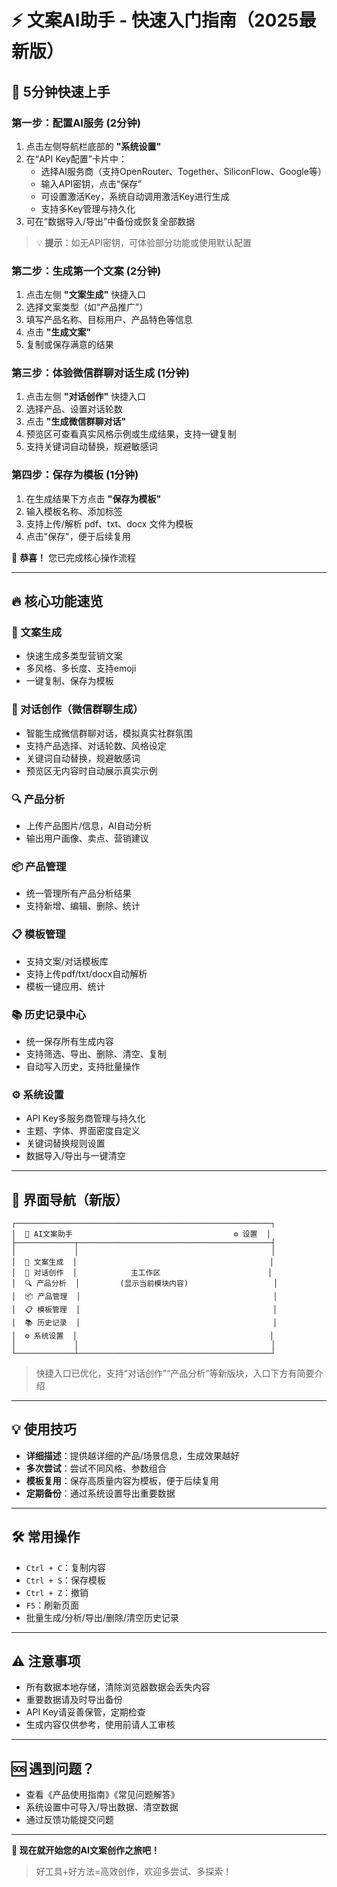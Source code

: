# ⚡ 文案AI助手 - 快速入门指南（2025最新版）

## 🎯 5分钟快速上手

### 第一步：配置AI服务 (2分钟)
1. 点击左侧导航栏底部的 **"系统设置"**
2. 在“API Key配置”卡片中：
   - 选择AI服务商（支持OpenRouter、Together、SiliconFlow、Google等）
   - 输入API密钥，点击“保存”
   - 可设置激活Key，系统自动调用激活Key进行生成
   - 支持多Key管理与持久化
3. 可在“数据导入/导出”中备份或恢复全部数据

> 💡 **提示**：如无API密钥，可体验部分功能或使用默认配置

### 第二步：生成第一个文案 (2分钟)
1. 点击左侧 **"文案生成"** 快捷入口
2. 选择文案类型（如“产品推广”）
3. 填写产品名称、目标用户、产品特色等信息
4. 点击 **"生成文案"**
5. 复制或保存满意的结果

### 第三步：体验微信群聊对话生成 (1分钟)
1. 点击左侧 **"对话创作"** 快捷入口
2. 选择产品、设置对话轮数
3. 点击 **"生成微信群聊对话"**
4. 预览区可查看真实风格示例或生成结果，支持一键复制
5. 支持关键词自动替换，规避敏感词

### 第四步：保存为模板 (1分钟)
1. 在生成结果下方点击 **"保存为模板"**
2. 输入模板名称、添加标签
3. 支持上传/解析 pdf、txt、docx 文件为模板
4. 点击"保存"，便于后续复用

🎉 **恭喜！** 您已完成核心操作流程

---

## 🔥 核心功能速览

### 📝 文案生成
- 快速生成多类型营销文案
- 多风格、多长度、支持emoji
- 一键复制、保存为模板

### 💬 对话创作（微信群聊生成）
- 智能生成微信群聊对话，模拟真实社群氛围
- 支持产品选择、对话轮数、风格设定
- 关键词自动替换，规避敏感词
- 预览区无内容时自动展示真实示例

### 🔍 产品分析
- 上传产品图片/信息，AI自动分析
- 输出用户画像、卖点、营销建议

### 📦 产品管理
- 统一管理所有产品分析结果
- 支持新增、编辑、删除、统计

### 📋 模板管理
- 支持文案/对话模板库
- 支持上传pdf/txt/docx自动解析
- 模板一键应用、统计

### 📚 历史记录中心
- 统一保存所有生成内容
- 支持筛选、导出、删除、清空、复制
- 自动写入历史，支持批量操作

### ⚙️ 系统设置
- API Key多服务商管理与持久化
- 主题、字体、界面密度自定义
- 关键词替换规则设置
- 数据导入/导出与一键清空

---

## 🎨 界面导航（新版）

```
┌─────────────────────────────────────────────────────────┐
│  🎯 AI文案助手                                    ⚙️ 设置  │
├─────────────┬───────────────────────────────────────────┤
│             │                                           │
│  📝 文案生成  │                                           │
│  💬 对话创作  │            主工作区                        │
│  🔍 产品分析  │         (显示当前模块内容)                   │
│  📦 产品管理  │                                           │
│  📋 模板管理  │                                           │
│  📚 历史记录  │                                           │
│  ⚙️ 系统设置  │                                           │
│             │                                           │
└─────────────┴───────────────────────────────────────────┘
```
> 快捷入口已优化，支持“对话创作”“产品分析”等新版块，入口下方有简要介绍

---

## 💡 使用技巧

- **详细描述**：提供越详细的产品/场景信息，生成效果越好
- **多次尝试**：尝试不同风格、参数组合
- **模板复用**：保存高质量内容为模板，便于后续复用
- **定期备份**：通过系统设置导出重要数据

---

## 🛠️ 常用操作

- `Ctrl + C`：复制内容
- `Ctrl + S`：保存模板
- `Ctrl + Z`：撤销
- `F5`：刷新页面
- 批量生成/分析/导出/删除/清空历史记录

---

## ⚠️ 注意事项

- 所有数据本地存储，清除浏览器数据会丢失内容
- 重要数据请及时导出备份
- API Key请妥善保管，定期检查
- 生成内容仅供参考，使用前请人工审核

---

## 🆘 遇到问题？

- 查看《产品使用指南》《常见问题解答》
- 系统设置中可导入/导出数据、清空数据
- 通过反馈功能提交问题

---

**🎯 现在就开始您的AI文案创作之旅吧！**

> 好工具+好方法=高效创作，欢迎多尝试、多探索！
